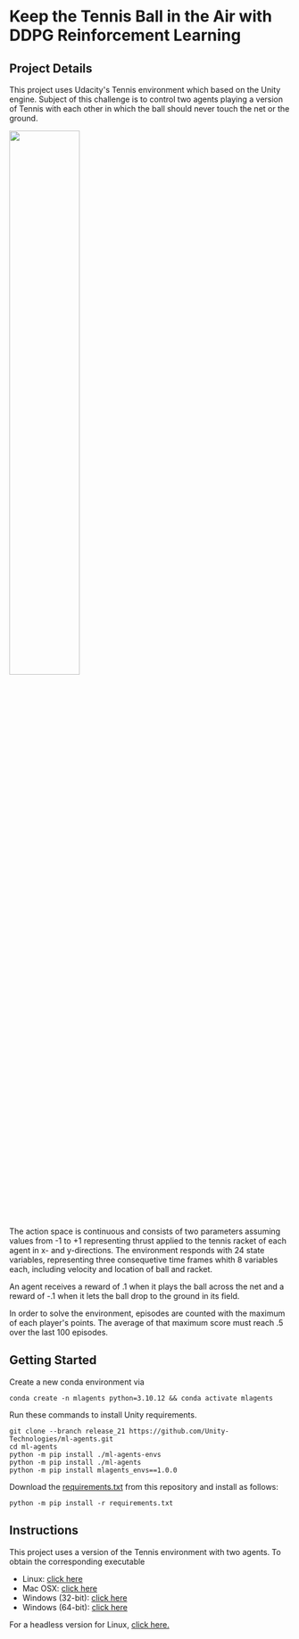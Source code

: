 # Keep the Tennis Ball in the Air with DDPG Reinforcement Learning
## Project Details
This project uses Udacity's Tennis environment which based on the Unity engine. Subject of this challenge is to control two agents playing a version of Tennis with each other in which the ball should never touch the net or the ground.


<img src="https://github.com/CSiler/udacity-tennis-ddpg/assets/6819661/2b428c50-306d-4b9f-905c-6ac572ed604e" width="50%" >


The action space is continuous and consists of two parameters assuming values from -1 to +1 representing thrust applied to the tennis racket of each agent in x- and y-directions. The environment responds with 24 state variables, representing three consequetive time frames whith 8 variables each, including velocity and location of ball and racket.

An agent receives a reward of .1 when it plays the ball across the net and a reward of -.1 when it lets the ball drop to the ground in its field. 

In order to solve the environment, episodes are counted with the maximum of each player's points. The average of that maximum score must reach .5 over the last 100 episodes.

## Getting Started

Create a new conda environment via
```
conda create -n mlagents python=3.10.12 && conda activate mlagents
```
Run these commands to install Unity requirements. 
```
git clone --branch release_21 https://github.com/Unity-Technologies/ml-agents.git
cd ml-agents
python -m pip install ./ml-agents-envs
python -m pip install ./ml-agents
python -m pip install mlagents_envs==1.0.0
```
Download the [requirements.txt](https://github.com/CSiler/udacity-ddpg/blob/main/requirements.txt) from this repository and install as follows:
```
python -m pip install -r requirements.txt
```



## Instructions
This project uses a version of the Tennis environment with two agents. To obtain the corresponding executable 
- Linux: [click here](https://s3-us-west-1.amazonaws.com/udacity-drlnd/P3/Tennis/Tennis_Linux.zip)
- Mac OSX: [click here](https://s3-us-west-1.amazonaws.com/udacity-drlnd/P3/Tennis/Tennis_Linux.zip)
- Windows (32-bit): [click here](https://s3-us-west-1.amazonaws.com/udacity-drlnd/P3/Tennis/Tennis_Windows_x86.zip)
- Windows (64-bit): [click here](https://s3-us-west-1.amazonaws.com/udacity-drlnd/P3/Tennis/Tennis_Windows_x86_64.zip)

For a headless version for Linux, [click here.](https://s3-us-west-1.amazonaws.com/udacity-drlnd/P3/Tennis/Tennis_Linux_NoVis.zip)
